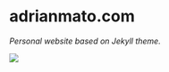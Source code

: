 # adrianmato.com

*Personal website based on Jekyll theme.*

![](https://adrianmg.github.io/preview.png)